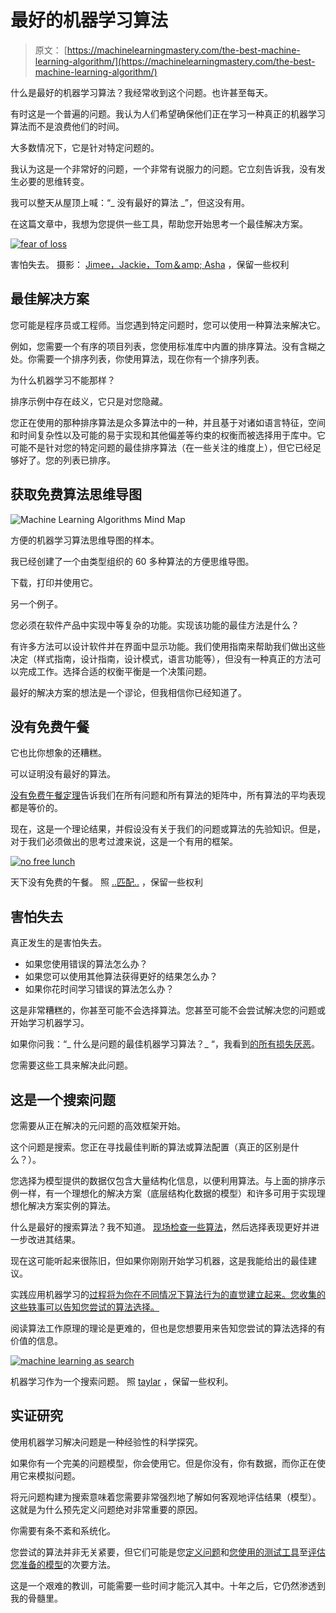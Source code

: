 # 最好的机器学习算法

> 原文： [https://machinelearningmastery.com/the-best-machine-learning-algorithm/](https://machinelearningmastery.com/the-best-machine-learning-algorithm/)

什么是最好的机器学习算法？我经常收到这个问题。也许甚至每天。

有时这是一个普遍的问题。我认为人们希望确保他们正在学习一种真正的机器学习算法而不是浪费他们的时间。

大多数情况下，它是针对特定问题的。

我认为这是一个非常好的问题，一个非常有说服力的问题。它立刻告诉我，没有发生必要的思维转变。

我可以整天从屋顶上喊：“_ 没有最好的算法 _”，但这没有用。

在这篇文章中，我想为您提供一些工具，帮助您开始思考一个最佳解决方案。

[![fear of loss](img/36739776f1fb0575394ae414fb703d11.jpg)](https://3qeqpr26caki16dnhd19sv6by6v-wpengine.netdna-ssl.com/wp-content/uploads/2014/06/fear-of-loss.jpg)

害怕失去。
摄影： [Jimee，Jackie，Tom＆amp; Asha](https://www.flickr.com/photos/wilderdom/266650346/sizes/o/) ，保留一些权利

## 最佳解决方案

您可能是程序员或工程师。当您遇到特定问题时，您可以使用一种算法来解决它。

例如，您需要一个有序的项目列表，您使用标准库中内置的排序算法。没有含糊之处。你需要一个排序列表，你使用算法，现在你有一个排序列表。

为什么机器学习不能那样？

排序示例中存在歧义，它只是对您隐藏。

您正在使用的那种排序算法是众多算法中的一种，并且基于对诸如语言特征，空间和时间复杂性以及可能的易于实现和其他偏差等约束的权衡而被选择用于库中。它可能不是针对您的特定问题的最佳排序算法（在一些关注的维度上），但它已经足够好了。您的列表已排序。

## 获取免费算法思维导图

![Machine Learning Algorithms Mind Map](img/2ce1275c2a1cac30a9f4eea6edd42d61.jpg)

方便的机器学习算法思维导图的样本。

我已经创建了一个由类型组织的 60 多种算法的方便思维导图。

下载，打印并使用它。

另一个例子。

您必须在软件产品中实现中等复杂的功能。实现该功能的最佳方法是什么？

有许多方法可以设计软件并在界面中显示功能。我们使用指南来帮助我们做出这些决定（样式指南，设计指南，设计模式，语言功能等），但没有一种真正的方法可以完成工作。选择合适的权衡平衡是一个决策问题。

最好的解决方案的想法是一个谬论，但我相信你已经知道了。

## 没有免费午餐

它也比你想象的还糟糕。

可以证明没有最好的算法。

[没有免费午餐定理](http://en.wikipedia.org/wiki/No_free_lunch_in_search_and_optimization)告诉我们在所有问题和所有算法的矩阵中，所有算法的平均表现都是等价的。

现在，这是一个理论结果，并假设没有关于我们的问题或算法的先验知识。但是，对于我们必须做出的思考过渡来说，这是一个有用的框架。

[![no free lunch](img/fc1c9315f8aa41ceba64015541385cba.jpg)](https://3qeqpr26caki16dnhd19sv6by6v-wpengine.netdna-ssl.com/wp-content/uploads/2014/06/no-free-lunch.jpg)

天下没有免费的午餐。
照 [..匹配..](https://www.flickr.com/photos/47294014@N00/210574919/sizes/o/) ，保留一些权利

## 害怕失去

真正发生的是害怕失去。

*   如果您使用错误的算法怎么办？
*   如果您可以使用其他算法获得更好的结果怎么办？
*   如果你花时间学习错误的算法怎么办？

这是非常糟糕的，你甚至可能不会选择算法。您甚至可能不会尝试解决您的问题或开始学习机器学习。

如果你问我：“_ 什么是问题的最佳机器学习算法？_ “，我看到[的所有损失厌恶](http://en.wikipedia.org/wiki/Loss_aversion)。

您需要这些工具来解决此问题。

## 这是一个搜索问题

您需要从正在解决的元问题的高效框架开始。

这个问题是搜索。您正在寻找最佳判断的算法或算法配置（真正的区别是什么？）。

您选择为模型提供的数据仅包含大量结构化信息，以便利用算法。与上面的排序示例一样，有一个理想化的解决方案（底层结构化数据的模型）和许多可用于实现理想化解决方案实例的算法。

什么是最好的搜索算法？我不知道。 [现场检查一些算法](http://machinelearningmastery.com/why-you-should-be-spot-checking-algorithms-on-your-machine-learning-problems/ "Why you should be Spot-Checking Algorithms on your Machine Learning Problems")，然后选择表现更好并进一步改进其结果。

现在这可能听起来很陈旧，但如果你刚刚开始学习机器，这是我能给出的最佳建议。

实践应用机器学习的[过程将为你在不同情况下算法行为的直觉建立起来。您收集的这些轶事可以告知您尝试的算法选择。](http://machinelearningmastery.com/process-for-working-through-machine-learning-problems/)

阅读算法工作原理的理论是更难的，但也是您想要用来告知您尝试的算法选择的有价值的信息。

[![machine learning as search](img/488720e9099731014b8c3992e464e4f7.jpg)](https://3qeqpr26caki16dnhd19sv6by6v-wpengine.netdna-ssl.com/wp-content/uploads/2014/06/machine-learning-as-search.jpg)

机器学习作为一个搜索问题。
照 [taylar](https://www.flickr.com/photos/taylar/3460980819) ，保留一些权利。

## 实证研究

使用机器学习解决问题是一种经验性的科学探究。

如果你有一个完美的问题模型，你会使用它。但是你没有，你有数据，而你正在使用它来模拟问题。

将元问题构建为搜索意味着您需要非常强烈地了解如何客观地评估结果（模型）。这就是为什么预先定义问题绝对非常重要的原因。

你需要有条不紊和系统化。

您尝试的算法并非无关紧要，但它们可能是您[定义问题](http://machinelearningmastery.com/how-to-define-your-machine-learning-problem/ "How to Define Your Machine Learning Problem")和[您使用的测试工具](http://machinelearningmastery.com/how-to-choose-the-right-test-options-when-evaluating-machine-learning-algorithms/ "How To Choose The Right Test Options When Evaluating Machine Learning Algorithms")至[评估您准备的模型](http://machinelearningmastery.com/why-you-should-be-spot-checking-algorithms-on-your-machine-learning-problems/ "Why you should be Spot-Checking Algorithms on your Machine Learning Problems")的次要方法。

这是一个艰难的教训，可能需要一些时间才能沉入其中。十年之后，它仍然渗透到我的骨髓里。